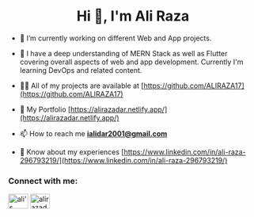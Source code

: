 <h1 align="center">Hi 👋, I'm Ali Raza </h1>

- 🔭 I’m currently working on different Web and App projects.

- 🌱 I have a deep understanding of MERN Stack as well as Flutter covering overall aspects of web and app development. Currently I'm learning DevOps and related content.

- 👨‍💻 All of my projects are available at [https://github.com/ALIRAZA17](https://github.com/ALIRAZA17)

- 🤘 My Portfolio [https://alirazadar.netlify.app/](https://alirazadar.netlify.app/)

- 📫 How to reach me **ialidar2001@gmail.com**

- 📄 Know about my experiences [https://www.linkedin.com/in/ali-raza-296793219/](https://www.linkedin.com/in/ali-raza-296793219/)

<h3 align="left">Connect with me:</h3>
<p align="left">
<a href="https://alirazadar.netlify.app/" target="blank"><img align="center" src="https://cdn.jsdelivr.net/npm/simple-icons@3.0.1/icons/dev-dot-to.svg" alt="ali's portfolio" height="30" width="40" /></a>
<a href="https://www.linkedin.com/in/ali-raza-296793219/" target="blank"><img align="center" src="https://cdn.jsdelivr.net/npm/simple-icons@3.0.1/icons/linkedin.svg" alt="alirazadar" height="30" width="40" /></a>
</p>




